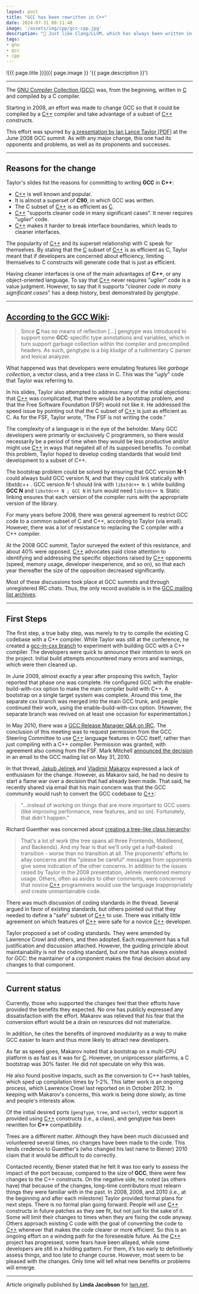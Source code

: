 ```yaml
---
layout: post
title: "GCC has been rewritten in C++"
date: 2024-07-31 00:11:48
image: '/assets/img/cpp/gcc-cpp.jpg'
description: "🦬 Just like Clang/LLVM, which has always been written in C++."
tags:
- gnu
- gcc
- cpp
---
```


![{{ page.title }}]({{ page.image }} '{{ page.description }}')

---

The [GNU Compiler Collection (GCC)](https://terminalroot.com/tags#gcc) was, from the beginning, written in [C](https://terminalroot.com/tags#clanguage) and compiled by a C compiler.

Starting in 2008, an effort was made to change GCC so that it could be compiled by a [C++](https://terminalroot.com/tags#cpp) compiler and take advantage of a subset of [C++](https://terminalroot.com/tags#cpp) constructs.

This effort was spurred by [a presentation by Ian Lance Taylor [PDF]](http://airs.com/ian/cxx-slides.pdf) at the June 2008 GCC summit. As with any major change, this one had its opponents and problems, as well as its proponents and successes.

---

## Reasons for the change
Taylor's slides list the reasons for committing to writing **GCC** in **C++**:
+ [C++](https://terminalroot.com/tags#cpp) is well known and popular.
+ It is almost a superset of **C90**, in which GCC was written.
+ The C subset of [C++](https://terminalroot.com/tags#cpp) is as efficient as [C](https://terminalroot.com/tags#clanguage).
+ [C++](https://terminalroot.com/tags#cpp) "supports cleaner code in many significant cases". It never requires "*uglier*" code.
+ [C++](https://terminalroot.com/tags#cpp) makes it harder to break interface boundaries, which leads to cleaner interfaces.

The popularity of [C++](https://terminalroot.com/tags#cpp) and its superset relationship with C speak for themselves. By stating that the [C](https://terminalroot.com/tags#clanguage) subset of [C++](https://terminalroot.com/tags#cpp) is as efficient as C, Taylor meant that if developers are concerned about efficiency, limiting themselves to C constructs will generate code that is just as efficient.

Having cleaner interfaces is one of the main advantages of **C++**, or any object-oriented language. To say that [C++](https://terminalroot.com/tags#cpp) never requires "*uglier*" code is a value judgment. However, to say that it supports "*cleaner code in many significant cases*" has a deep history, best demonstrated by *gengtype*.

---

## [According to the GCC Wiki](http://gcc.gnu.org/wiki/gengtype):
> Since [C](https://terminalroot.com/tags#clanguage) has no means of reflection [*...*] gengtype was introduced to support some **GCC**-specific type annotations and variables, which in turn support garbage collection within the compiler and precompiled headers. As such, *gengtype* is a big *kludge* of a rudimentary C parser and lexical analyzer.

What happened was that developers were emulating features like *garbage collection*, a vector class, and a tree class in C. This was the "*ugly*" code that Taylor was referring to.

In his slides, Taylor also attempted to address many of the initial objections: that [C++](https://terminalroot.com/tags#cpp) was complicated, that there would be a bootstrap problem, and that the Free Software Foundation (FSF) would not like it. He addressed the speed issue by pointing out that the C subset of [C++](https://terminalroot.com/tags#cpp) is just as efficient as C. As for the FSF, Taylor wrote, “The FSF is not writing the code.”

The complexity of a language is in the eye of the beholder. Many GCC developers were primarily or exclusively C programmers, so there would necessarily be a period of time when they would be less productive and/or might use [C++](https://terminalroot.com/tags#cpp) in ways that negated all of its supposed benefits. To combat this problem, Taylor hoped to develop coding standards that would limit development to a subset of C++.

The bootstrap problem could be solved by ensuring that GCC version **N-1** could always build GCC version N, and that they could link statically with libstdc++ . GCC version N-1 should link with `libstdc++ N-1` while building **GCC N** and `libstdc++ N ; GCC N` in turn would need `libstdc++ N`. Static linking ensures that each version of the compiler runs with the appropriate version of the library.

For many years before 2008, there was general agreement to restrict GCC code to a common subset of C and C++, according to Taylor (via email). However, there was a lot of resistance to replacing the C compiler with a C++ compiler.

At the 2008 GCC summit, Taylor surveyed the extent of this resistance, and about 40% were opposed. [C++](https://terminalroot.com/tags#cpp) advocates paid close attention to identifying and addressing the specific objections raised by [C++](https://terminalroot.com/tags#cpp) opponents (speed, memory usage, developer inexperience, and so on), so that each year thereafter the size of the opposition decreased significantly.

Most of these discussions took place at GCC summits and through unregistered IRC chats. Thus, the only record available is in the [GCC mailing list archives](http://gcc.gnu.org/ml/gcc).

---

## First Steps
The first step, a true baby step, was merely to try to compile the existing C codebase with a C++ compiler. While Taylor was still at the conference, he created a [gcc-in-cxx branch](http://gcc.gnu.org/ml/gcc/2008-06/msg00385.html) to experiment with building GCC with a C++ compiler. The developers were quick to announce their intention to work on the project. Initial build attempts encountered many errors and warnings, which were then cleaned up.

In June 2009, almost exactly a year after proposing this switch, Taylor reported that phase one was complete. He configured GCC with the enable-build-with-cxx option to make the main compiler build with C++. A bootstrap on a single target system was complete. Around this time, the separate cxx branch was merged into the main GCC trunk, and people continued their work, using the enable-build-with-cxx option. (However, the separate branch was revived on at least one occasion for experimentation.)

In May 2010, there was a [GCC Release Manager Q&A on IRC](http://gcc.gnu.org/wiki/Release%20Manager%20Q%26A?action=AttachFile&do=view&target=rmqa-20100527.txt). The conclusion of this meeting was to request permission from the GCC Steering Committee to use [C++](https://terminalroot.com/tags#cpp) language features in GCC itself, rather than just compiling with a C++ compiler. Permission was granted, with agreement also coming from the FSF. Mark Mitchell [announced the decision](http://gcc.gnu.org/ml/gcc/2010-05/msg00705.html) in an email to the GCC mailing list on May 31, 2010.

In that thread, [Jakub Jelinek](http://gcc.gnu.org/ml/gcc/2010-05/msg00746.html) and [Vladimir Makarov](http://gcc.gnu.org/ml/gcc/2010-05/msg00744.html) expressed a lack of enthusiasm for the change. However, as Makarov said, he had no desire to start a flame war over a decision that had already been made. That said, he recently shared via email that his main concern was that the GCC community would rush to convert the GCC codebase to [C++](https://terminalroot.com/tags#cpp):
> "...instead of working on things that are more important to GCC users (like improving performance, new features, and so on). Fortunately, that didn't happen."

Richard Guenther was concerned about [creating a tree-like class hierarchy](http://gcc.gnu.org/ml/gcc/2010-05/msg00745.html):
> That's a lot of work (the tree spans all three Frontends, Middleend, and Backends). And my fear is that we'll only get a half-baked transition - worse than no transition at all.
The proponents' efforts to allay concerns and the "please be careful" messages from opponents give some indication of the other concerns. In addition to the issues raised by Taylor in the 2008 presentation, Jelinek mentioned memory usage. Others, often as asides to other comments, were concerned that novice [C++](https://terminalroot.com/tags#cpp) programmers would use the language inappropriately and create unmaintainable code.

There was much discussion of coding standards in the thread. Several argued in favor of existing standards, but others pointed out that they needed to define a "safe" subset of [C++](https://terminalroot.com/tags#cpp) to use. There was initially little agreement on which features of [C++](https://terminalroot.com/tags#cpp) were safe for a novice [C++](https://terminalroot.com/tags#cpp) developer.

Taylor proposed a set of coding standards. They were amended by Lawrence Crowl and others, and then adopted. Each requirement has a full justification and discussion attached. However, the guiding principle about maintainability is not the coding standard, but one that has always existed for GCC: the maintainer of a component makes the final decision about any changes to that component.

---

## Current status
Currently, those who supported the changes feel that their efforts have provided the benefits they expected. No one has publicly expressed any dissatisfaction with the effort. Makarov was relieved that his fear that the conversion effort would be a drain on resources did not materialize.

In addition, he cites the benefits of improved modularity as a way to make GCC easier to learn and thus more likely to attract new developers.

As far as speed goes, Makarov noted that a bootstrap on a multi-CPU platform is as fast as it was for [C](https://terminalroot.com/tags#clanguage). However, on uniprocessor platforms, a C bootstrap was 30% faster. He did not speculate on why this was.

He also found positive impacts, such as the conversion to C++ hash tables, which sped up compilation times by 1-2%. This latter work is an ongoing process, which Lawrence Crowl last reported on in October 2012. In keeping with Makarov's concerns, this work is being done slowly, as time and people's interests allow.

Of the initial desired ports (`gengtype`, `tree`, and `vector`), vector support is provided using [C++](https://terminalroot.com/tags#cpp) constructs (i.e., a class), and gengtype has been rewritten for **C++** compatibility.

Trees are a different matter. Although they have been much discussed and volunteered several times, no changes have been made to the code. This lends credence to Guenther's (who changed his last name to Biener) 2010 claim that it would be difficult to do correctly.

Contacted recently, Biener stated that he felt it was too early to assess the impact of the port because, compared to the size of **GCC**, there were few changes to the C++ constructs. On the negative side, he noted (as others have) that because of the changes, long-time contributors must relearn things they were familiar with in the past. In 2008, 2009, and 2010 (i.e., at the beginning and after each milestone) Taylor provided formal plans for next steps. There is no formal plan going forward. People will use [C++](https://terminalroot.com/tags#cpp) constructs in future patches as they see fit, but not just for the sake of it. Some will limit their changes to times when they are fixing the code anyway. Others approach existing C code with the goal of converting the code to [C++](https://terminalroot.com/tags#cpp) whenever that makes the code clearer or more efficient. So this is an ongoing effort on a winding path for the foreseeable future. As the [C++](https://terminalroot.com/tags#cpp) project has progressed, some fears have been allayed, while some developers are still in a holding pattern. For them, it’s too early to definitively assess things, and too late to change course. However, most seem to be pleased with the changes. Only time will tell what new benefits or problems will emerge.

---
Article originally published by **Linda Jacobson** for [lwn.net](https://lwn.net/Articles/542457/).

